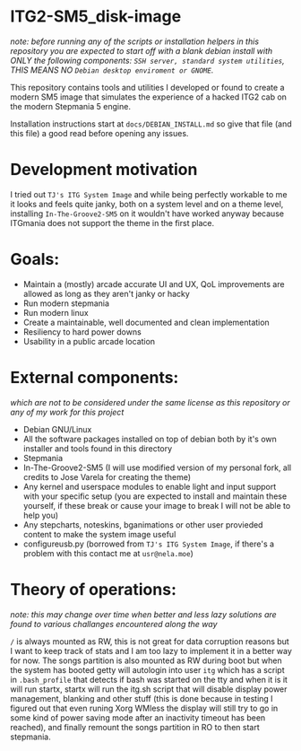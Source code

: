 # ITG2-SM5_disk-image
*note: before running any of the scripts or installation helpers in this repository you are expected to start off with a blank debian install with ONLY the following components: `SSH server, standard system utilities`, THIS MEANS NO `Debian desktop enviroment or GNOME`.*

This repository contains tools and utilities I developed or found to create a modern SM5 image that simulates the experience of a hacked ITG2 cab on the modern Stepmania 5 engine.

Installation instructions start at `docs/DEBIAN_INSTALL.md` so give that file (and this file) a good read before opening any issues.

# Development motivation
I tried out `TJ's ITG System Image` and while being perfectly workable to me it looks and feels quite janky, both on a system level and on a theme level, installing `In-The-Groove2-SM5` on it wouldn't have worked anyway because ITGmania does not support the theme in the first place.

# Goals:
- Maintain a (mostly) arcade accurate UI and UX, QoL improvements are allowed as long as they aren't janky or hacky
- Run modern stepmania
- Run modern linux
- Create a maintainable, well documented and clean implementation
- Resiliency to hard power downs
- Usability in a public arcade location

# External components:
*which are not to be considered under the same license as this repository or any of my work for this project*
- Debian GNU/Linux
- All the software packages installed on top of debian both by it's own installer and tools found in this directory
- Stepmania
- In-The-Groove2-SM5 (I will use modified version of my personal fork, all credits to Jose Varela for creating the theme)
- Any kernel and userspace modules to enable light and input support with your specific setup (you are expected to install and maintain these yourself, if these break or cause your image to break I will not be able to help you)
- Any stepcharts, noteskins, bganimations or other user provieded content to make the system image useful
- configureusb.py (borrowed from `TJ's ITG System Image`, if there's a problem with this contact me at `usr@nela.moe`)

# Theory of operations:
*note: this may change over time when better and less lazy solutions are found to various challanges encountered along the way*

`/` is always mounted as RW, this is not great for data corruption reasons but I want to keep track of stats and I am too lazy to implement it in a better way for now. 
The songs partition is also mounted as RW during boot but when the system has booted getty will autologin into user `itg` which has a script in `.bash_profile` that detects if bash was started on the tty and when it is it will run startx, startx will run the itg.sh script that will disable display power management, blanking and other stuff (this is done because in testing I figured out that even runing Xorg WMless the display will still try to go in some kind of power saving mode after an inactivity timeout has been reached), and finally remount the songs partition in RO to then start stepmania. 
